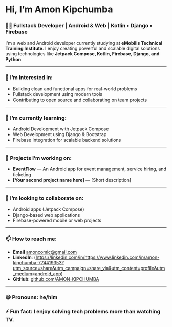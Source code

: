 # Hi, I’m Amon Kipchumba

### 👨‍💻 Fullstack Developer | Android & Web | Kotlin • Django • Firebase

I'm a web and Android developer currently studying at **eMobilis Technical Training Institute**. I enjoy creating powerful and scalable digital solutions using technologies like **Jetpack Compose, Kotlin, Firebase, Django, and Python**.

---

### 👀 I’m interested in:
- Building clean and functional apps for real-world problems
- Fullstack development using modern tools
- Contributing to open source and collaborating on team projects

---

### 🌱 I’m currently learning:
- Android Development with Jetpack Compose
- Web Development using Django & Bootstrap
- Firebase Integration for scalable backend solutions

---

### 💼 Projects I’m working on:
- **EventFlow** — An Android app for event management, service hiring, and ticketing
- **[Your second project name here]** — [Short description]

---

### 💞️ I’m looking to collaborate on:
- Android apps (Jetpack Compose)
- Django-based web applications
- Firebase-powered mobile or web projects

---

### 📫 How to reach me:
- **Email** amoncomic@gmail.com
- **LinkedIn**: (https://linkedin.com/in/https://www.linkedin.com/in/amon-kipchumba-774419353?utm_source=share&utm_campaign=share_via&utm_content=profile&utm_medium=android_app)
- **GitHub**: [github.com/AMON-KIPCHUMBA](https://github.com/AMON-KIPCHUMBA)

---

### 😄 Pronouns: he/him  
### ⚡ Fun fact: I enjoy solving tech problems more than watching TV.

<!---
AMON-KIPCHUMBA/AMON-KIPCHUMBA is a ✨ special ✨ repository because its `README.md` (this file) appears on your GitHub profile.
You can click the Preview link to take a look at your changes.
--->
